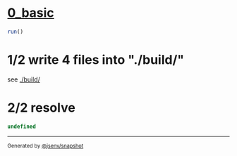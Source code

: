 # [0_basic](../../subbuild_new_url.test.mjs#L25)

```js
run()
```

# 1/2 write 4 files into "./build/"

see [./build/](./build/)

# 2/2 resolve

```js
undefined
```

---

<sub>
  Generated by <a href="https://github.com/jsenv/core/tree/main/packages/tooling/snapshot">@jsenv/snapshot</a>
</sub>
